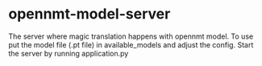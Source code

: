 # opennmt-model-server
The server where magic translation happens with opennmt model. To use put the model file (.pt file) in available_models and adjust the config. Start the server by running application.py
